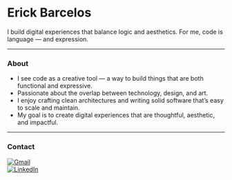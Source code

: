 <h1 align="left">Erick Barcelos</h1>

<p align="left">I build digital experiences that balance logic and aesthetics. For me, code is language — and expression.</p>

---

### About

- I see code as a creative tool — a way to build things that are both functional and expressive.  
- Passionate about the overlap between technology, design, and art.  
- I enjoy crafting clean architectures and writing solid software that’s easy to scale and maintain.  
- My goal is to create digital experiences that are thoughtful, aesthetic, and impactful.

---

### Contact

[![Gmail](https://img.shields.io/badge/Gmail-D14836?style=for-the-badge&logo=gmail&logoColor=white)](mailto:erickbarcelosdev@gmail.com)  
[![LinkedIn](https://img.shields.io/badge/LinkedIn-0077B5?style=for-the-badge&logo=linkedin&logoColor=white)](https://linkedin.com/in/brcls)

